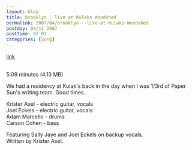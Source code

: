 ```yaml
---
layout: blog
title: brooklyn - live at Kulaks Woodshed
permalink: 2007/04/brooklyn---live-at-Kulaks-Woodshed
postday: 04/11 2007
posttime: 07_03
categories: [Song]
---
```


<a href="http://kristeraxel.com/media/vault/Krister_Axel-Brooklyn.mp3">link</a>

<br />5:09 minutes (4.13 MB)<p>We had a residency at Kulak&#039;s back in the day when I was 1/3rd of Paper Sun&#039;s writing team. Good times.</p>
<p>Krister Axel - electric guitar, vocals<br />
Joel Eckels - electric guitar, vocals<br />
Adam Marcello - drums<br />
Carson Cohen - bass</p>
<p>Featuring Sally Jaye and Joel Eckels on backup vocals.<br />
Written by Krister Axel.</p>
